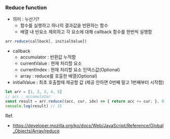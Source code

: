 ### Reduce function

- 의미 : 누산기?
  - 함수를 실행하고 하나의 결과값을 반환하는 함수
  - 배열 내 빈요소 제외하고 각 요소에 대해 callback 함수를 한번씩 실행함
  
```javascript
arr.reduce(callback[, initialValue])
```
- callback
  - accumulator : 반환값 누적함
  - currentValue : 현재 처리할 요소
  - currentIndex : 현재 처리할 요소 인덱스값(Optional)
  - array : reduce를 호출한 배열(Optional)
- initialValue : 최초 호출할때 제공할 값 (제공 안하면 0번째 말고 1번째부터 시작함)

```javascript
let arr = [1, 2, 3, 4, 5]
// acc : accumulator
const result = arr.reduce((acc, cur, idx) => { return acc += cur; }, 0)
console.log(result) // 15
```

Ref.
- https://developer.mozilla.org/ko/docs/Web/JavaScript/Reference/Global_Objects/Array/reduce

